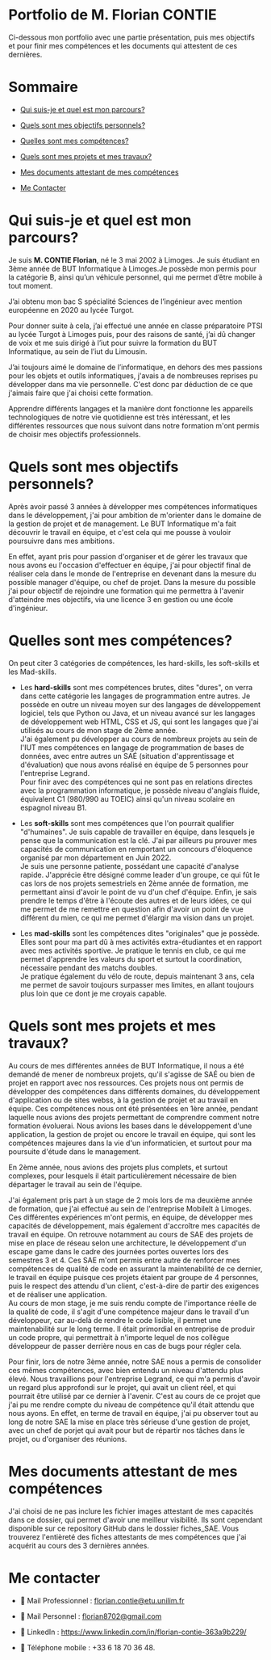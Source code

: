 # Portfolio de M. Florian CONTIE

Ci-dessous mon portfolio avec une partie présentation, puis mes objectifs et pour finir mes compétences et les documents qui attestent de ces dernières.

# Sommaire

- [Qui suis-je et quel est mon parcours?](#qui-suis-je-et-quel-est-mon-parcours)
  
- [Quels sont mes objectifs personnels?](#quels-sont-mes-objectifs-personnels)
  
- [Quelles sont mes compétences?](#quelles-sont-mes-compétences)

- [Quels sont mes projets et mes travaux?](#quels-sont-mes-projets-et-mes-travaux)

- [Mes documents attestant de mes compétences](#mes-documents-attestant-de-mes-compétences)

- [Me Contacter](#me-contacter)




# Qui suis-je et quel est mon parcours?


Je suis **M. CONTIE Florian**, né le 3 mai 2002 à Limoges. Je suis étudiant en 3ème année de BUT Informatique à Limoges.Je possède mon permis pour la catégorie B, ainsi qu’un véhicule personnel, qui me permet d’être mobile à tout moment.

J’ai obtenu mon bac S spécialité Sciences de l’ingénieur avec mention européenne en 2020 au lycée Turgot.

Pour donner suite à cela, j’ai effectué une année en classe préparatoire PTSI au lycée Turgot à Limoges puis, pour des raisons de santé, j’ai dû changer de voix et me suis dirigé à l’iut pour suivre la formation du BUT Informatique, au sein de l’iut du Limousin.

J’ai toujours aimé le domaine de l’informatique, en dehors des mes passions pour les objets et outils informatiques, j'avais a de nombreuses reprises pu développer dans ma vie personnelle. C'est donc par déduction de ce que j'aimais faire que j'ai choisi cette formation.

Apprendre différents langages et la manière dont fonctionne les appareils technologiques de notre vie quotidienne est très intéressant, et les différentes ressources que nous suivont dans notre formation m'ont permis de choisir mes objectifs professionnels.



# Quels sont mes objectifs personnels?


Après avoir passé 3 années à développer mes compétences informatiques dans le développement, j'ai pour ambition de m'orienter dans le domaine de la gestion de projet et de management.  Le BUT Informatique m'a fait découvrir le travail en équipe, et c'est cela qui me pousse à vouloir poursuivre dans mes ambitions.

En effet, ayant pris pour passion d'organiser et de gérer les travaux que nous avons eu l'occasion d'effectuer en équipe, j'ai pour objectif final de réaliser cela dans le monde de l'entreprise en devenant dans la mesure du possible manager d'équipe, ou chef de projet.
Dans la mesure du possible j'ai pour objectif de rejoindre une formation qui me permettra à l'avenir d'atteindre mes objectifs, via une licence 3 en gestion ou une école d'ingénieur.



# Quelles sont mes compétences?


On peut citer 3 catégories de compétences, les hard-skills, les soft-skills et les Mad-skills.

- Les **hard-skills** sont mes compétences brutes, dites "dures", on verra dans cette catégorie les langages de programmation entre autres. Je possède en outre un niveau moyen sur des langages de développement logiciel, tels que Python ou Java, et un niveau avancé sur les langages de développement web HTML, CSS et JS, qui sont les langages que j'ai utilisés au cours de mon stage de 2ème année.  
J'ai également pu développer au cours de nombreux projets au sein de l'IUT mes compétences en langage de programmation de bases de données, avec entre autres un SAÉ (situation d'apprentissage et d'évaluation) que nous avons réalisé en équipe de 5 personnes pour l'entreprise Legrand.  
Pour finir avec des compétences qui ne sont pas en relations directes avec la programmation informatique, je possède niveau d'anglais fluide, équivalent C1 (980/990 au TOEIC) ainsi qu'un niveau scolaire en espagnol niveau B1.

- Les **soft-skills** sont mes compétences que l'on pourrait qualifier "d'humaines". Je suis capable de travailler en équipe, dans lesquels je pense que la communication est la clé. J'ai par ailleurs pu prouver mes capacités de communication en remportant un concours d'éloquence organisé par mon département en Juin 2022.  
Je suis une personne patiente, possédant une capacité d'analyse rapide. J'apprécie être désigné comme leader d'un groupe, ce qui fût le cas lors de nos projets semestriels en 2ème année de formation, me permettant ainsi d'avoir le point de vu d'un chef d'équipe. Enfin, je sais prendre le temps d'être à l'écoute des autres et de leurs idées, ce qui me permet de me remettre en question afin d'avoir un point de vue différent du mien, ce qui me permet d'élargir ma vision dans un projet.

- Les **mad-skills** sont les compétences dites "originales" que je possède. Elles sont pour ma part dû à mes activités extra-étudiantes et en rapport avec mes activités sportive. Je pratique le tennis en club, ce qui me permet d'apprendre les valeurs du sport et surtout la coordination, nécessaire pendant des matchs doubles.  
Je pratique également du vélo de route, depuis maintenant 3 ans, cela me permet de savoir toujours surpasser mes limites, en allant toujours plus loin que ce dont je me croyais capable.



# Quels sont mes projets et mes travaux?


Au cours de mes différentes années de BUT Informatique, il nous a été demandé de mener de nombreux projets, qu'il s'agisse de SAÉ ou bien de projet en rapport avec nos ressources. Ces projets nous ont permis de développer des compétences dans différents domaines, du développement d'application ou de sites webss, à la gestion de projet et au travail en équipe. Ces compétences nous ont été présentées en 1ère année, pendant laquelle nous avions des projets permettant de comprendre comment notre formation évoluerai. Nous avions les bases dans le développement d'une application, la gestion de projet ou encore le travail en équipe, qui sont les compétences majeures dans la vie d'un informaticien, et surtout pour ma poursuite d'étude dans le management.

En 2ème année, nous avions des projets plus complets, et surtout complexes, pour lesquels il était particulièrement nécessaire de bien départager le travail au sein de l'équipe.

J'ai également pris part à un stage de 2 mois lors de ma deuxième année de formation, que j'ai effectué au sein de l'entreprise MobileIt à Limoges. Ces différentes expériences m'ont permis, en équipe, de développer mes capacités de développement, mais également d'accroître mes capacités de travail en équipe. On retrouve notamment au cours de SAE des projets de mise en place de réseau selon une architecture, le développement d'un escape game dans le cadre des journées portes ouvertes lors des semestres 3 et 4. Ces SAE m'ont permis entre autre de renforcer mes compétences de qualité de code en assurant la maintenabilité de ce dernier, le travail en équipe puisque ces projets étaient par groupe de 4 personnes, puis le respect des attendu d'un client, c'est-à-dire de partir des exigences et de réaliser une application.  
Au cours de mon stage, je me suis rendu compte de l'importance réelle de la qualité de code, il s'agit d'une compétence majeur dans le travail d'un développeur, car au-delà de rendre le code lisible, il permet une maintenabilité sur le long terme. Il était primordial en entreprise de produir un code propre, qui permettrait à n'importe lequel de nos collègue développeur de passer derrière nous en cas de bugs pour régler cela.

Pour finir, lors de notre 3ème année, notre SAE nous a permis de consolider ces mêmes compétences, avec bien entendu un niveau d'attendu plus élevé. Nous travaillions pour l'entreprise Legrand, ce qui m'a permis d'avoir un regard plus approfondi sur le projet, qui avait un client réel, et qui pourrait être utilisé par ce dernier à l'avenir. C'est au cours de ce projet que j'ai pu me rendre compte du niveau de compétence qu'il était attendu que nous ayons. En effet, en terme de travail en équipe, j'ai pu observer tout au long de notre SAE la mise en place très sérieuse d'une gestion de projet, avec un chef de porjet qui avait pour but de répartir nos tâches dans le projet, ou d'organiser des réunions.


# Mes documents attestant de mes compétences

J'ai choisi de ne pas inclure les fichier images attestant de mes capacités dans ce dossier, qui permet d'avoir une meilleur visibilité. Ils sont cependant disponible sur ce repository GitHub dans le dossier fiches_SAE. Vous trouverez l'entièreté des fiches attestants de mes compétences que j'ai acquérit au cours des 3 dernières années.



# Me contacter



- :email: Mail Professionnel : florian.contie@etu.unilim.fr



- :email: Mail Personnel : florian8702@gmail.com



- :link: LinkedIn :  https://www.linkedin.com/in/florian-contie-363a9b229/



- 📱 Téléphone mobile : +33 6 18 70 36 48.

